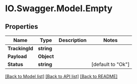 # IO.Swagger.Model.Empty
## Properties

Name | Type | Description | Notes
------------ | ------------- | ------------- | -------------
**TrackingId** | **string** |  | 
**Payload** | **Object** |  | 
**Status** | **string** |  | [default to "Ok"]

[[Back to Model list]](../README.md#documentation-for-models) [[Back to API list]](../README.md#documentation-for-api-endpoints) [[Back to README]](../README.md)

